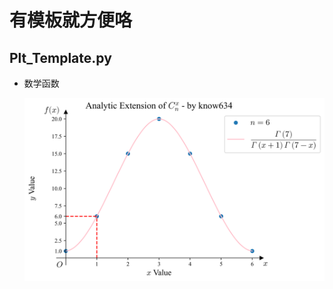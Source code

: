 # 有模板就方便咯

## Plt_Template.py

- 数学函数

  ![](https://github.com/knew634/Template/blob/master/Analytic%20Extension%20of%20Combinatorial%20Numbers.png)